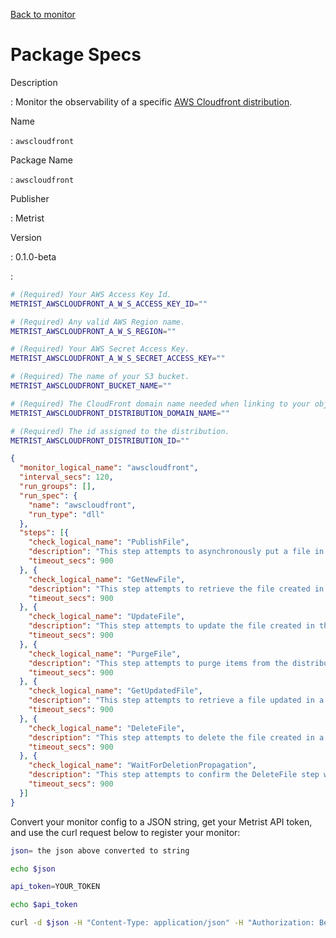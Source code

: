 [Back to monitor](awscloudfront.md)

# Package Specs

Description

: Monitor the observability of a specific [AWS Cloudfront distribution](https://aws.amazon.com/cloudfront/).

Name

: `awscloudfront`

Package Name

: `awscloudfront`

Publisher

: Metrist

Version

: 0.1.0-beta

: &nbsp;


<!--@include: /parts/_3.md-->


```sh
# (Required) Your AWS Access Key Id.
METRIST_AWSCLOUDFRONT_A_W_S_ACCESS_KEY_ID=""

# (Required) Any valid AWS Region name.
METRIST_AWSCLOUDFRONT_A_W_S_REGION=""

# (Required) Your AWS Secret Access Key.
METRIST_AWSCLOUDFRONT_A_W_S_SECRET_ACCESS_KEY=""

# (Required) The name of your S3 bucket.
METRIST_AWSCLOUDFRONT_BUCKET_NAME=""

# (Required) The CloudFront domain name needed when linking to your objects.
METRIST_AWSCLOUDFRONT_DISTRIBUTION_DOMAIN_NAME=""

# (Required) The id assigned to the distribution.
METRIST_AWSCLOUDFRONT_DISTRIBUTION_ID=""
```

<!--@include: /parts/tips_env-vars.md -->


<!--@include: /parts/_4.md-->


```json
{
  "monitor_logical_name": "awscloudfront",
  "interval_secs": 120,
  "run_groups": [],
  "run_spec": {
    "name": "awscloudfront",
    "run_type": "dll"
  },
  "steps": [{
    "check_logical_name": "PublishFile",
    "description": "This step attempts to asynchronously put a file in an S3 bucket.",
    "timeout_secs": 900
  }, {
    "check_logical_name": "GetNewFile",
    "description": "This step attempts to retrieve the file created in the previous step.",
    "timeout_secs": 900
  }, {
    "check_logical_name": "UpdateFile",
    "description": "This step attempts to update the file created in the previous step.",
    "timeout_secs": 900
  }, {
    "check_logical_name": "PurgeFile",
    "description": "This step attempts to purge items from the distribution.",
    "timeout_secs": 900
  }, {
    "check_logical_name": "GetUpdatedFile",
    "description": "This step attempts to retrieve a file updated in a previous step.",
    "timeout_secs": 900
  }, {
    "check_logical_name": "DeleteFile",
    "description": "This step attempts to delete the file created in a previous step.",
    "timeout_secs": 900
  }, {
    "check_logical_name": "WaitForDeletionPropagation",
    "description": "This step attempts to confirm the DeleteFile step was successful.",
    "timeout_secs": 900
  }]
}
```




Convert your monitor config to a JSON string, get your Metrist API token, and use the curl request below to register your monitor:

```sh
json= the json above converted to string

echo $json

api_token=YOUR_TOKEN

echo $api_token

curl -d $json -H "Content-Type: application/json" -H "Authorization: Bearer $api_token" 'https://app.metrist.io/api/v0/monitor-config'

```

<!--@include: /parts/tips_api.md-->


<!--@include: /parts/_5.md-->


<!--@include: /parts/result.md-->